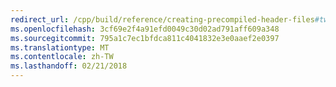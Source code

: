 ```yaml
---
redirect_url: /cpp/build/reference/creating-precompiled-header-files#two-choices-for-precompiling-code
ms.openlocfilehash: 3cf69e2f4a91efd0049c30d02ad791aff609a348
ms.sourcegitcommit: 795a1c7ec1bfdca811c4041832e3e0aaef2e0397
ms.translationtype: MT
ms.contentlocale: zh-TW
ms.lasthandoff: 02/21/2018
---
```

